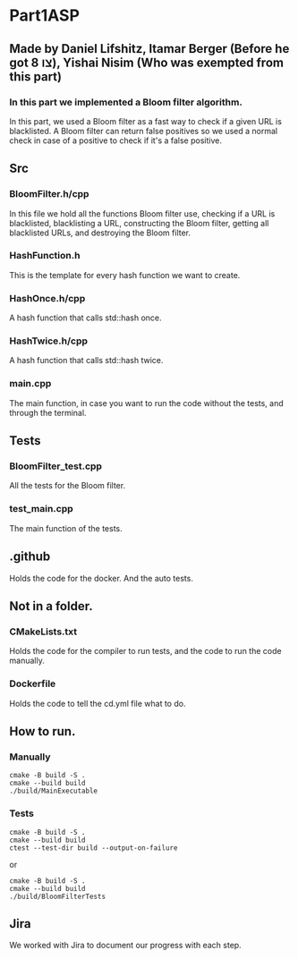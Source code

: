 # Part1ASP

## Made by Daniel Lifshitz, Itamar Berger (Before he got צו 8), Yishai Nisim (Who was exempted from this part)

### In this part we implemented a Bloom filter algorithm.

In this part, we used a Bloom filter as a fast way to check if a given URL is blacklisted.
A Bloom filter can return false positives so we used a normal check in case of a positive to check if it's a false positive.

## Src

### BloomFilter.h/cpp

In this file we hold all the functions Bloom filter use, checking if a URL is blacklisted, blacklisting a URL, constructing the Bloom filter, getting all blacklisted URLs, and destroying the Bloom filter.

### HashFunction.h

This is the template for every hash function we want to create.

### HashOnce.h/cpp

A hash function that calls std::hash once.

### HashTwice.h/cpp

A hash function that calls std::hash twice.

### main.cpp

The main function, in case you want to run the code without the tests, and through the terminal.

## Tests

### BloomFilter_test.cpp

All the tests for the Bloom filter.

### test_main.cpp

The main function of the tests.

## .github

Holds the code for the docker.
And the auto tests.

## Not in a folder.

### CMakeLists.txt

Holds the code for the compiler to run tests, and the code to run the code manually.

### Dockerfile

Holds the code to tell the cd.yml file what to do.

## How to run.

### Manually

```
cmake -B build -S .                       
cmake --build build
./build/MainExecutable
```

### Tests

```
cmake -B build -S .                       
cmake --build build
ctest --test-dir build --output-on-failure
```
or

```
cmake -B build -S .                       
cmake --build build
./build/BloomFilterTests
```

## Jira

We worked with Jira to document our progress with each step.


